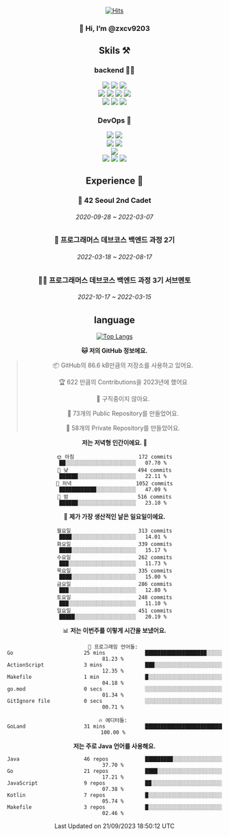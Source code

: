 <div align="center">

[![Hits](https://hits.seeyoufarm.com/api/count/incr/badge.svg?url=https%3A%2F%2Fgithub.com%2Fzxcv9203%2Fhit-counter&count_bg=%23FF7272&title_bg=%23324C2E&icon=codeigniter.svg&icon_color=%23DD5B5B&title=%EB%B0%A9%EB%AC%B8%EC%9E%90&edge_flat=false)](https://hits.seeyoufarm.com)
  
### 👋 Hi, I’m @zxcv9203

## Skils ⚒️
### backend 🧑‍💻
  
<img src="https://img.shields.io/badge/Java-FF6600?style=flat-square&logo=buymeacoffee&logoColor=white"/>
<img src="https://img.shields.io/badge/Go-0099FF?style=flat-square&logo=go&logoColor=white"/>
<img src="https://img.shields.io/badge/Kotlin-7F52FF?style=flat-square&logo=kotlin&logoColor=white"/>
  
  
<br />
  
<img src="https://img.shields.io/badge/Spring-339933?style=flat-square&logo=Spring&logoColor=white"/>
<img src="https://img.shields.io/badge/Spring Boot-339933?style=flat-square&logo=Spring Boot&logoColor=white"/>
<img src="https://img.shields.io/badge/Spring Security-339933?style=flat-square&logo=Spring Security&logoColor=white"/>
  
<img src="https://img.shields.io/badge/Spring Data JPA-339933?style=flat-square&logo=Hibernate&logoColor=white"/>

<br />
  
  <img src="https://img.shields.io/badge/mysql-0099FF?style=flat-square&logo=mysql&logoColor=white"/>
  <img src="https://img.shields.io/badge/mariadb-0099FF?style=flat-square&logo=mariadb&logoColor=white"/>
  <img src="https://img.shields.io/badge/mongoDB-47A248?style=flat-square&logo=mongodb&logoColor=white"/>
  
  
### DevOps 🚀
  
  <img src="https://img.shields.io/badge/docker-2496ED?style=flat-square&logo=docker&logoColor=white"/>
  <img src="https://img.shields.io/badge/kubernetes-326CE5?style=flat-square&logo=kubernetes&logoColor=white"/>
  
  <br />
  
  <img src="https://img.shields.io/badge/Github Actions-2088FF?style=flat-square&logo=githubactions&logoColor=white"/>
  <img src="https://img.shields.io/badge/Jenkins-D24939?style=flat-square&logo=jenkins&logoColor=white"/>
  
  
  <br />
  <img src="https://img.shields.io/badge/terraform-7B42BC?style=flat-square&logo=terraform&logoColor=white"/>
  
  <br />
  <img src="https://img.shields.io/badge/Amazon AWS-232F3E?style=flat-square&logo=Amazon AWS&logoColor=white"/>

  <img src="https://img.shields.io/badge/GCP-4285F4?style=flat-square&logo=googlecloud&logoColor=white"/>
  <img src="https://img.shields.io/badge/NCP-03C75A?style=flat-square&logo=naver&logoColor=white"/>
  
  
  
## Experience 🏃
  
### 🏫 42 Seoul 2nd Cadet
  ###### 2020-09-28 ~ 2022-03-07
  
### 🏫 프로그래머스 데브코스 백엔드 과정 2기 
  ###### 2022-03-18 ~ 2022-08-17
  
### 🧑‍🏫 프로그래머스 데브코스 백엔드 과정 3기 서브멘토 
  ###### 2022-10-17 ~ 2022-03-15

## language

[![Top Langs](https://github-readme-stats.vercel.app/api/top-langs/?username=zxcv9203&hide=html&exclude_repo=zxcv9203.github.io,golB&theme=grate-gatsby)](https://github.com/zxcv9203/github-readme-stats)
  
<!--START_SECTION:waka-->
**🐱 저의 GitHub 정보에요.** 

> 📦 GitHub의 86.6 kB만큼의 저장소를 사용하고 있어요. 
 > 
> 🏆 622 만큼의 Contributions을 2023년에 했어요
 > 
> 🚫 구직중이지 않아요.
 > 
> 📜 73개의 Public Repository를 만들었어요. 
 > 
> 🔑 58개의 Private Repository를 만들었어요. 
 > 
**저는 저녁형 인간이에요. 🦉** 

```text
🌞 아침                     172 commits         ██░░░░░░░░░░░░░░░░░░░░░░░   07.70 % 
🌆 낮　                     494 commits         ██████░░░░░░░░░░░░░░░░░░░   22.11 % 
🌃 저녁                     1052 commits        ████████████░░░░░░░░░░░░░   47.09 % 
🌙 밤　                     516 commits         ██████░░░░░░░░░░░░░░░░░░░   23.10 % 
```
📅 **제가 가장 생산적인 날은 일요일이에요.** 

```text
월요일                      313 commits         ████░░░░░░░░░░░░░░░░░░░░░   14.01 % 
화요일                      339 commits         ████░░░░░░░░░░░░░░░░░░░░░   15.17 % 
수요일                      262 commits         ███░░░░░░░░░░░░░░░░░░░░░░   11.73 % 
목요일                      335 commits         ████░░░░░░░░░░░░░░░░░░░░░   15.00 % 
금요일                      286 commits         ███░░░░░░░░░░░░░░░░░░░░░░   12.80 % 
토요일                      248 commits         ███░░░░░░░░░░░░░░░░░░░░░░   11.10 % 
일요일                      451 commits         █████░░░░░░░░░░░░░░░░░░░░   20.19 % 
```


📊 **저는 이번주를 이렇게 시간을 보냈어요.** 

```text
💬 프로그래밍 언어들: 
Go                       25 mins             ████████████████████░░░░░   81.23 % 
ActionScript             3 mins              ███░░░░░░░░░░░░░░░░░░░░░░   12.35 % 
Makefile                 1 min               █░░░░░░░░░░░░░░░░░░░░░░░░   04.18 % 
go.mod                   0 secs              ░░░░░░░░░░░░░░░░░░░░░░░░░   01.34 % 
GitIgnore file           0 secs              ░░░░░░░░░░░░░░░░░░░░░░░░░   00.71 % 

🔥 에디터들: 
GoLand                   31 mins             █████████████████████████   100.00 % 
```

**저는 주로 Java 언어를 사용해요.** 

```text
Java                     46 repos            █████████░░░░░░░░░░░░░░░░   37.70 % 
Go                       21 repos            ████░░░░░░░░░░░░░░░░░░░░░   17.21 % 
JavaScript               9 repos             ██░░░░░░░░░░░░░░░░░░░░░░░   07.38 % 
Kotlin                   7 repos             █░░░░░░░░░░░░░░░░░░░░░░░░   05.74 % 
Makefile                 3 repos             █░░░░░░░░░░░░░░░░░░░░░░░░   02.46 % 
```




 Last Updated on 21/09/2023 18:50:12 UTC
<!--END_SECTION:waka-->
  
</div>

